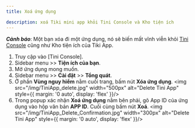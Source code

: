 ```yaml
---
title: Xoá ứng dụng

description: xoá Tiki mini app khỏi Tini Console và Kho tiện ích
---
```


***Cảnh báo***: Một bạn xóa đi một ứng dụng, nó sẽ biến mất vĩnh viễn khỏi [Tini Console](https://developer.tiki.vn/apps) cũng như Kho tiện ích của Tiki App.

1. Truy cập vào [Tini Console].
2. Sidebar menu >> **Tiện ích của bạn**.
3. Mở ứng dụng mong muốn.
4. Sidebar menu >> **Cài đặt** >> **Tổng quát**.
5. Ở phần **Vùng nguy hiểm** nằm cuối trang, bấm nút **Xóa ứng dụng**.
   <img src="/img/TiniApp_delete.jpg" width="500px" alt="Delete Tini App" style={{ margin: '0 auto', display: 'flex' }}/>
6. Trong popup xác nhận **Xoá ứng dụng** nằm bên phải, gõ App ID của ứng dụng vào hộp văn bản **APP ID**. Cuối cùng bấm nút **Xoá**.
   <img src="/img/TiniApp_Delete_Confirmation.jpg" width="300px" alt="Delete Tini App" style={{ margin: '0 auto', display: 'flex' }}/>

